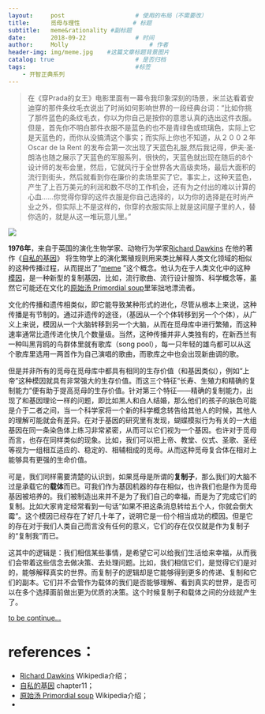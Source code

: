 ```yaml
---
layout:     post   				    # 使用的布局（不需要改）
title:      觅母与理性 				# 标题
subtitle:   meme&rationality #副标题
date:       2018-09-22 				# 时间
author:     Molly 						# 作者
header-img: img/meme.jpg 	#这篇文章标题背景图片
catalog: true 						# 是否归档
tags:								#标签
    - 开智正典系列
---
```



>在《穿Prada的女王》电影里面有一幕令我印象深刻的场景，米兰达看着安迪穿的那件条纹毛衣说出了时尚如何影响世界的一段经典台词：“比如你挑了那件蓝色的条纹毛衣，你以为你自己是按你的意思认真的选出这件衣服。但是，首先你不明白那件衣服不是蓝色的也不是青绿色或琉璃色，实际上它是天蓝色的，而你从没搞清这个事实；而实际上你也不知道，从２００２年Oscar de la Rent 的发布会第一次出现了天蓝色礼服,然后我记得，伊夫·圣·朗洛也随之展示了天蓝色的军服系列，很快的，天蓝色就出现在随后的8个设计师的发布会里，然后，它就风行于全世界各大高级卖场，最后大面积的流行到街头，然后就看到你在廉价的卖场里买了它。事实上，这种天蓝色，产生了上百万美元的利润和数不尽的工作机会，还有为之付出的难以计算的心血……你觉得你穿的这件衣服是你自己选择的，以为你的选择是在时尚产业之外，但实际上不是这样的，你穿的衣服实际上就是这间屋子里的人，替你选的，就是从这一堆玩意儿里。”


 ![](https://i.loli.net/2018/09/19/5ba19f66daeec.jpg)

**1976年**，来自于英国的演化生物学家、动物行为学家[Richard Dawkins](https://en.wikipedia.org/wiki/Richard_Dawkins) 在他的著作《[自私的基因](https://zh.wikipedia.org/wiki/%E8%87%AA%E7%A7%81%E7%9A%84%E5%9F%BA%E5%9B%A0)》 将生物学上的演化繁殖规则用来类比解释人类文化领域的相似的这种传播过程，从而提出了“[meme](https://en.wikipedia.org/wiki/Meme)
”这个概念。他认为在于人类文化中的这种[模因](https://zh.wikipedia.org/wiki/%E8%BF%B7%E5%9B%A0)，是一种新型的复制基因，比如，流行歌曲、流行设计服饰、科学概念等，虽然它可能还在文化的[原始汤 Primordial soup](https://en.wikipedia.org/wiki/Primordial_soup)里笨拙地漂流者。



文化的传播和遗传相类似，即它能导致某种形式的进化，尽管从根本上来说，这种传播是有节制的。通过非遗传的途径，（基因从一个个体转移到另一个个体），从广义上来说，模因从一个大脑转移到另一个大脑，从而在觅母库中进行繁殖，而这种速率通常比遗传进化快几个数量级。当然，这种传播并非人类独有的，在新西兰有一种叫黑背鸥的鸟群体里就有歌库（song pool），每一只年轻的雄鸟都可以从这个歌库里选用一两首作为自己演唱的歌曲，而歌库之中也会出现新曲调的歌。


但是并非所有的觅母在觅母库中都具有相同的生存价值（和基因类似），例如“上帝”这种模因就具有非常强大的生存价值。而这三个特征“长寿、生殖力和精确的复制能力”便有助于提高觅母的生存价值。针对第三个特征——精确的复制能力，出现了和基因理论一样的问题，即比如黑人和白人结婚，那么他们的孩子的肤色可能是介于二者之间，当一个科学家将一个新的科学概念转告给其他人的时候，其他人的理解可能就会有差异。在对于基因的研究里有发现，蝴蝶模拟行为有关的一大组基因在同一条染色体上练习非常紧密，从而可以它们视为一个基因。也许对于觅母而言，也存在同样类似的现象。比如，我们可以把上帝、教堂、仪式、圣歌、圣经等视为一组相互适应的、稳定的、相辅相成的觅母。从而这种觅母复合体在相对上能够具有更强的生命价值。


可是，我们同样需要清楚的认识到，如果觅母是所谓的**复制子**，那么我们的大脑不过是承载它的**载体**而已。可我们作为基因机器的存在相似，也许我们也是作为觅母基因被培养的。我们被制造出来并不是为了我们自己的幸福，而是为了完成它们的复制。比如大家肯定经常看到一句话“如果不把这条消息转给五个人，你就会倒大霉”。这个模因已经存在了好几十年了，说明它是一份个相当成功的模因。但是它的存在对于我们人类自己而言没有任何的意义，它们的存在仅仅就是作为复制子的“复制我”而已。

这其中的逻辑是：我们相信某些事情，是希望它可以给我们生活给来幸福，从而我们会带着这些信念去做决策、去处理问题。比如，我们相信它们，是觉得它们是对的，能够解释真实的世界。而复制子的逻辑却是它能够得到更多的传递、复制和它们的副本。它们并不会管作为载体的我们是否能够理解、看到真实的世界，是否可以在多个选择面前做出更为优质的决策。这个时候复制子和载体之间的分歧就产生了。


[to be continue...](https://deserveeeeee.github.io/2018/10/01/metarationality/)


# references：
* [Richard Dawkins](https://en.wikipedia.org/wiki/Richard_Dawkins) Wikipedia介绍；
* [自私的基因](https://zh.wikipedia.org/wiki/%E8%87%AA%E7%A7%81%E7%9A%84%E5%9F%BA%E5%9B%A0) chapter11；
* [原始汤 Primordial soup](https://en.wikipedia.org/wiki/Primordial_soup) Wikipedia介绍；
*
